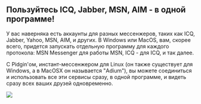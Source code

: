 <?php require("../../entete.php"); ?> <?php require("../../base.php"); ?> <?php require("../../fonctions.php"); ?>

<div id="corps">

<h2>Пользуйтесь ICQ, Jabber, MSN, AIM - в одной программе!</h2>

<p>У вас наверняка есть аккаунты для разных мессенжеров, таких как ICQ, 
Jabber, Yahoo, MSN, AIM, и других. В Windows или MacOS, вам, скорее всего,
придется запускать отдельную программу для каждого протокола: MSN Messenger
для работы MSN, ICQ - для ICQ, и так далее. </p>

<p>С Pidgin'ом, инстант-мессенжером для Linux (он также существует для Windows,
а в MacOSX он называется "Adium"), вы можете соединиться и использовать все
эти сервисы сразу, в одной программе, и видеть сразу всех ваших друзей 
одновременно.</p>

<img src="Images/gaim_im_services.png" />

</div>  

